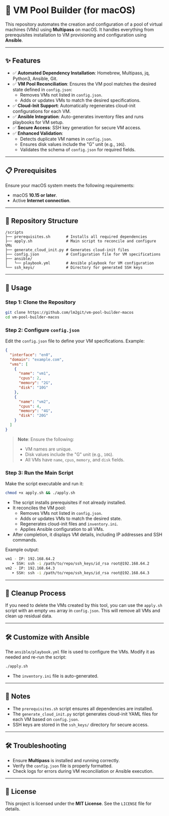 # 🚀 VM Pool Builder (for macOS)

This repository automates the creation and configuration of a pool of virtual machines (VMs) using **Multipass** on macOS. It handles everything from prerequisites installation to VM provisioning and configuration using **Ansible**.

---

## ✨ Features

- ✅ **Automated Dependency Installation**: Homebrew, Multipass, jq, Python3, Ansible, Git.
- ✅ **VM Pool Reconciliation**: Ensures the VM pool matches the desired state defined in `config.json`:
  - Removes VMs not listed in `config.json`.
  - Adds or updates VMs to match the desired specifications.
- ✅ **Cloud-Init Support**: Automatically regenerates cloud-init configurations for each VM.
- ✅ **Ansible Integration**: Auto-generates inventory files and runs playbooks for VM setup.
- ✅ **Secure Access**: SSH key generation for secure VM access.
- ✅ **Enhanced Validation**: 
  - Detects duplicate VM names in `config.json`.
  - Ensures disk values include the "G" unit (e.g., `10G`).
  - Validates the schema of `config.json` for required fields.

---

## 📋 Prerequisites

Ensure your macOS system meets the following requirements:
- macOS **10.15 or later**.
- Active **Internet connection**.

---

## 📂 Repository Structure

```plaintext
/scripts
├── prerequisites.sh       # Installs all required dependencies
├── apply.sh               # Main script to reconcile and configure VMs
├── generate_cloud_init.py # Generates cloud-init files
├── config.json            # Configuration file for VM specifications
├── ansible/
│   └── playbook.yml       # Ansible playbook for VM configuration
└── ssh_keys/              # Directory for generated SSH keys
```

---

## 🚀 Usage

### Step 1: Clone the Repository

```bash
git clone https://github.com/lm2git/vm-pool-builder-macos
cd vm-pool-builder-macos
```

### Step 2: Configure `config.json`

Edit the `config.json` file to define your VM specifications. Example:

```json
{
  "interface": "en0",
  "domain": "example.com",
  "vms": [
    {
      "name": "vm1",
      "cpus": 2,
      "memory": "2G",
      "disk": "10G"
    },
    {
      "name": "vm2",
      "cpus": 4,
      "memory": "4G",
      "disk": "20G"
    }
  ]
}
```

> **Note**: Ensure the following:
> - VM names are unique.
> - Disk values include the "G" unit (e.g., `10G`).
> - All VMs have `name`, `cpus`, `memory`, and `disk` fields.

### Step 3: Run the Main Script

Make the script executable and run it:

```bash
chmod +x apply.sh && ./apply.sh
```

- The script installs prerequisites if not already installed.
- It reconciles the VM pool:
  - Removes VMs not listed in `config.json`.
  - Adds or updates VMs to match the desired state.
  - Regenerates cloud-init files and `inventory.ini`.
  - Applies Ansible configuration to all VMs.
- After completion, it displays VM details, including IP addresses and SSH commands.

Example output:

```bash
vm1 - IP: 192.168.64.2
   ➤ SSH: ssh -i /path/to/repo/ssh_keys/id_rsa root@192.168.64.2
vm2 - IP: 192.168.64.3
   ➤ SSH: ssh -i /path/to/repo/ssh_keys/id_rsa root@192.168.64.3
```

---

## 🧹 Cleanup Process

If you need to delete the VMs created by this tool, you can use the `apply.sh` script with an empty `vms` array in `config.json`. This will remove all VMs and clean up residual data.

---

## 🛠️ Customize with Ansible

The `ansible/playbook.yml` file is used to configure the VMs. Modify it as needed and re-run the script:

```bash
./apply.sh
```

- The `inventory.ini` file is auto-generated.

---

## 📝 Notes

- The `prerequisites.sh` script ensures all dependencies are installed.
- The `generate_cloud_init.py` script generates cloud-init YAML files for each VM based on `config.json`.
- SSH keys are stored in the `ssh_keys/` directory for secure access.

---

## 🛠️ Troubleshooting

- Ensure **Multipass** is installed and running correctly.
- Verify the `config.json` file is properly formatted.
- Check logs for errors during VM reconciliation or Ansible execution.

---

## 📜 License

This project is licensed under the **MIT License**. See the `LICENSE` file for details.